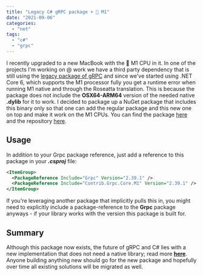 ```yaml
---
title: "Legacy C# gRPC package +  M1"
date: "2021-09-06"
categories: 
  - "net"
tags: 
  - "c#"
  - "grpc"
---
```


I recently upgraded to a new MacBook with the  M1 CPU in it. In one of the projects I'm working on @ work we have a third party dependency that is still using the [legacy package of gRPC](https://www.nuget.org/packages/Grpc.Core) and since we've started using .NET Core 6, which supports the M1 processor fully you get a runtime error when running M1 native and through the Roseatta translation. This is because the package does not include the **OSX64-ARM64** version of the needed native **.dylib** for it to work. I decided to package up a NuGet package that includes this binary only so that one can add the regular package and this new one on top and make it work on the M1 CPUs. You can find the package [here](https://www.nuget.org/packages/Contrib.Grpc.Core.M1/) and the repository [here](https://github.com/einari/Grpc.Core.M1).

## Usage

In addition to your Grpc package reference, just add a reference to this package in your _**.csproj**_ file:

```xml
<ItemGroup>
  <PackageReference Include="Grpc" Version="2.39.1" />
  <PackageReference Include="Contrib.Grpc.Core.M1" Version="2.39.1" />
</ItemGroup>
```

If you're leveraging another package that implicitly pulls this in, you might need to explicitly include a package-reference to the **Grpc** package anyways - if your library works with the version this package is built for.

## Summary

Although this package now exists, the future of gRPC and C# lies with a new implementation that does not need a native library; read more **[here](https://grpc.io/blog/grpc-csharp-future/)**. Anyone building anything new should go for the new package and hopefully over time all existing solutions will be migrated as well.
